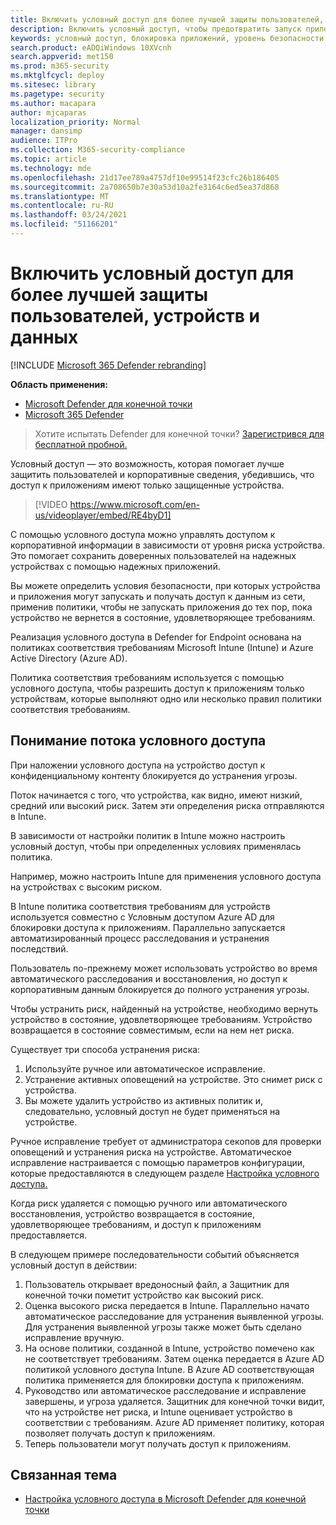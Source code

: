 ```yaml
---
title: Включить условный доступ для более лучшей защиты пользователей, устройств и данных
description: Включить условный доступ, чтобы предотвратить запуск приложений, если устройство считается в опасности, а приложение определяется как не соответствующим требованиям.
keywords: условный доступ, блокировка приложений, уровень безопасности, intune,
search.product: eADQiWindows 10XVcnh
search.appverid: met150
ms.prod: m365-security
ms.mktglfcycl: deploy
ms.sitesec: library
ms.pagetype: security
ms.author: macapara
author: mjcaparas
localization_priority: Normal
manager: dansimp
audience: ITPro
ms.collection: M365-security-compliance
ms.topic: article
ms.technology: mde
ms.openlocfilehash: 21d17ee789a4757df10e99514f23cfc26b186405
ms.sourcegitcommit: 2a708650b7e30a53d10a2fe3164c6ed5ea37d868
ms.translationtype: MT
ms.contentlocale: ru-RU
ms.lasthandoff: 03/24/2021
ms.locfileid: "51166201"
---
```

# <a name="enable-conditional-access-to-better-protect-users-devices-and-data"></a>Включить условный доступ для более лучшей защиты пользователей, устройств и данных 

[!INCLUDE [Microsoft 365 Defender rebranding](../../includes/microsoft-defender.md)]

**Область применения:**
- [Microsoft Defender для конечной точки](https://go.microsoft.com/fwlink/p/?linkid=2154037)
- [Microsoft 365 Defender](https://go.microsoft.com/fwlink/?linkid=2118804)

>Хотите испытать Defender для конечной точки? [Зарегистрився для бесплатной пробной.](https://www.microsoft.com/microsoft-365/windows/microsoft-defender-atp?ocid=docs-wdatp-conditionalaccess-abovefoldlink)

Условный доступ — это возможность, которая помогает лучше защитить пользователей и корпоративные сведения, убедившись, что доступ к приложениям имеют только защищенные устройства.

> [!VIDEO https://www.microsoft.com/en-us/videoplayer/embed/RE4byD1]

С помощью условного доступа можно управлять доступом к корпоративной информации в зависимости от уровня риска устройства. Это помогает сохранить доверенных пользователей на надежных устройствах с помощью надежных приложений.

Вы можете определить условия безопасности, при которых устройства и приложения могут запускать и получать доступ к данным из сети, применив политики, чтобы не запускать приложения до тех пор, пока устройство не вернется в состояние, удовлетворяющее требованиям. 

Реализация условного доступа в Defender for Endpoint основана на политиках соответствия требованиям Microsoft Intune (Intune) и Azure Active Directory (Azure AD). 

Политика соответствия требованиям используется с помощью условного доступа, чтобы разрешить доступ к приложениям только устройствам, которые выполняют одно или несколько правил политики соответствия требованиям. 

## <a name="understand-the-conditional-access-flow"></a>Понимание потока условного доступа
При наложении условного доступа на устройство доступ к конфиденциальному контенту блокируется до устранения угрозы. 

Поток начинается с того, что устройства, как видно, имеют низкий, средний или высокий риск. Затем эти определения риска отправляются в Intune. 

В зависимости от настройки политик в Intune можно настроить условный доступ, чтобы при определенных условиях применялась политика.

Например, можно настроить Intune для применения условного доступа на устройствах с высоким риском.

В Intune политика соответствия требованиям для устройств используется совместно с Условным доступом Azure AD для блокировки доступа к приложениям. Параллельно запускается автоматизированный процесс расследования и устранения последствий.

 Пользователь по-прежнему может использовать устройство во время автоматического расследования и восстановления, но доступ к корпоративным данным блокируется до полного устранения угрозы. 

Чтобы устранить риск, найденный на устройстве, необходимо вернуть устройство в состояние, удовлетворяющее требованиям. Устройство возвращается в состояние совместимым, если на нем нет риска. 

Существует три способа устранения риска:
1. Используйте ручное или автоматическое исправление.
2. Устранение активных оповещений на устройстве. Это снимет риск с устройства.
3. Вы можете удалить устройство из активных политик и, следовательно, условный доступ не будет применяться на устройстве. 

Ручное исправление требует от администратора секопов для проверки оповещений и устранения риска на устройстве. Автоматическое исправление настраивается с помощью параметров конфигурации, которые предоставляются в следующем разделе [Настройка условного доступа.](configure-conditional-access.md)

Когда риск удаляется с помощью ручного или автоматического восстановления, устройство возвращается в состояние, удовлетворяющее требованиям, и доступ к приложениям предоставляется.

В следующем примере последовательности событий объясняется условный доступ в действии:

1. Пользователь открывает вредоносный файл, а Защитник для конечной точки пометит устройство как высокий риск.
2. Оценка высокого риска передается в Intune. Параллельно начато автоматическое расследование для устранения выявленной угрозы. Для устранения выявленной угрозы также может быть сделано исправление вручную.
3. На основе политики, созданной в Intune, устройство помечено как не соответствует требованиям. Затем оценка передается в Azure AD политикой условного доступа Intune. В Azure AD соответствующая политика применяется для блокировки доступа к приложениям.
4. Руководство или автоматическое расследование и исправление завершены, и угроза удаляется. Защитник для конечной точки видит, что на устройстве нет риска, и Intune оценивает устройство в соответствии с требованиям. Azure AD применяет политику, которая позволяет получать доступ к приложениям.
5. Теперь пользователи могут получать доступ к приложениям.

 
## <a name="related-topic"></a>Связанная тема
- [Настройка условного доступа в Microsoft Defender для конечной точки](configure-conditional-access.md)
